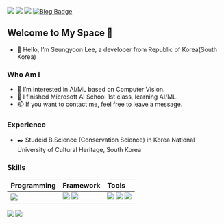 <a href="https://github.com/ssyjgs1"><img src="https://hits.seeyoufarm.com/api/count/incr/badge.svg?url=https%3A%2F%2Fgithub.com%2Fseondal&count_bg=%23858585&title_bg=%23000000&icon=github.svg&icon_color=%23E7E7E7&title=Visited&edge_flat=false)"/></a>
<a href='https://www.linkedin.com/in/lee-seungyoon/' target='_blank'><img src="https://img.shields.io/badge/LinkedIn-0A66C2?style=flat-square&logo=linkedin&logoColor=white"/></a>
<a href="mailto:ssyjgs1@outlook.com" target='_blank'><img src="https://img.shields.io/badge/ssyjgs1@outlook.com-EA4335?style=flat-square&logo=gmail&logoColor=white"/></a>
[![Blog Badge](https://img.shields.io/badge/-Blog-92a8d1?logo=naver&logoColor=white&link=https://blog.naver.com/ssyjgs1)](https://blog.naver.com/ssyjgs1)


## Welcome to My Space :rocket:
- 👋 Hello, I’m Seungyoon Lee, a developer from Republic of Korea(South Korea)

### Who Am I 
- 👀 I’m interested in AI/ML based on Computer Vision.
- 🌱 I finished Microsoft AI School 1st class, learning AI/ML. 
- 📫 If you want to contact me, feel free to leave a message.

### Experience
- :black_nib: Studeid B.Science (Conservation Science) in Korea National University of Cultural Heritage, South Korea

### Skills

| Programming | Framework | Tools |
| :---------- | :-------- | :---- | 
| <img src="https://img.shields.io/badge/Python-3776AB?style=flat-square&logo=Python&logoColor=white">    | <img src="https://img.shields.io/badge/PyTorch-FF6F00?style=flat-square&logo=PyTorch&logoColor=white">  <img src="https://img.shields.io/badge/YOLO-D00000?style=flat-square&logo=YOLO&logoColor=white">  | <img src="https://img.shields.io/badge/VS Code-007ACC?style=flat-square&logo=VisualStudioCode&logoColor=white">  <img src="https://img.shields.io/badge/Jupyter-F37626?style=flat-square&logo=Jupyter&logoColor=white">  <img src="https://img.shields.io/badge/MS Azure-0078D4?style=flat-square&logo=Microsoft Azure&logoColor=white">     |


<div align="left">
  <img align="left" src="https://github-readme-stats.vercel.app/api?username=ssyjgs1&show_icons=true"></img>
 
  <div align="left">
     <img align="left" src="https://github-readme-stats.vercel.app/api/top-langs/?username=ssyjgs1&layout=compact"></img>
     <div align="left" marginright="25px" >
     </div>
  </div>  